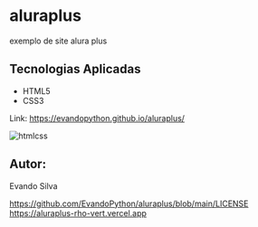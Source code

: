 # aluraplus
exemplo  de site alura plus

## Tecnologias Aplicadas
- HTML5
- CSS3

Link: https://evandopython.github.io/aluraplus/

![htmlcss](https://github.com/user-attachments/assets/e2cb7789-5ad6-4c26-befb-64541d1e70a5)

## Autor:
Evando Silva

https://github.com/EvandoPython/aluraplus/blob/main/LICENSE
https://aluraplus-rho-vert.vercel.app
